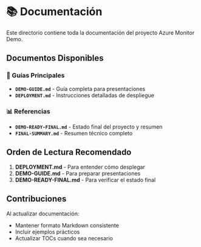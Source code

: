 # 📚 Documentación

Este directorio contiene toda la documentación del proyecto Azure Monitor Demo.

## Documentos Disponibles

### 🎯 Guías Principales
- **`DEMO-GUIDE.md`** - Guía completa para presentaciones
- **`DEPLOYMENT.md`** - Instrucciones detalladas de despliegue

### 📊 Referencias
- **`DEMO-READY-FINAL.md`** - Estado final del proyecto y resumen
- **`FINAL-SUMMARY.md`** - Resumen técnico completo

## Orden de Lectura Recomendado

1. **DEPLOYMENT.md** - Para entender cómo desplegar
2. **DEMO-GUIDE.md** - Para preparar presentaciones
3. **DEMO-READY-FINAL.md** - Para verificar el estado final

## Contribuciones

Al actualizar documentación:
- Mantener formato Markdown consistente
- Incluir ejemplos prácticos
- Actualizar TOCs cuando sea necesario
